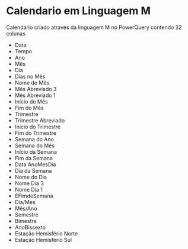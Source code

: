 # Calendario em Linguagem M

 Calendario criado através da linguagem M no PowerQuery contendo 32 colunas
 
 - Data
 - Tempo 
 - Ano   
 - Mês  
 - Dia 
 - Dias no Mês 
 - Nome do Mês
 - Mês Abreviado 3
 - Mês Abreviado 1 
 - Início do Mês 
 - Fim do Mês    
 - Trimestre
 - Trimestre Abreviado 
 - Início do Trimestre 
 - Fim do Trimestre
 - Semana do Ano
 - Semana do Mês 
 - Início da Semana 
 - Fim da Semana    
 - Data AnoMesDia 
 - Dia da Semana 
 - Nome do Dia 
 - Nome Dia 3 
 - Nome Dia 1    
 - EFimdeSemana    
 - Dia/Mes
 - Mês/Ano	
 - Semestre
 - Bimestre  
 - AnoBissexto
 - Estação Hemisfério Norte
 - Estação Hemisfério Sul
